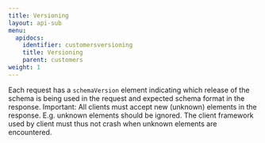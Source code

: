 ```yaml
---
title: Versioning
layout: api-sub
menu:
  apidocs:
    identifier: customersversioning
    title: Versioning
    parent: customers
weight: 1
---
```


Each request has a `schemaVersion` element indicating which release of the schema is being used in the request and expected schema format in the response. Important: All clients must accept new (unknown) elements in the response. E.g. unknown elements should be ignored. The client framework used by client must thus not crash when unknown elements are encountered.

